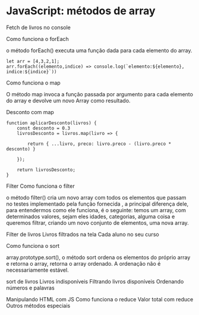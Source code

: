 # JavaScript: métodos de array

Fetch de livros no console

Como funciona o forEach

o método forEach() executa uma função dada para cada elemento do array.

```
let arr = [4,3,2,1];
arr.forEach((elemento,indice) => console.log(`elemento:${elemento}, indice:${indice}`))

```

Como funciona o map

O método map invoca a função passada por argumento para cada elemento do array e devolve um novo Array como resultado.

Desconto com map

```
function aplicarDesconto(livros) {
    const desconto = 0.3
    livrosDesconto = livros.map(livro => {

        return { ...livro, preco: livro.preco - (livro.preco * desconto) }

    });

    return livrosDesconto;
}

```

Filter
Como funciona o filter

o método filter() cria um novo array com todos os elementos que passam no testes implementado pela função fornecida , a principal diferença dele, para entendermos como ele funciona, é o seguinte: temos um array, com determinados valores, sejam eles idades, categorias, alguma coisa e queremos filtrar, criando um novo conjunto de elementos, uma nova array.

Filter de livros
Livros filtrados na tela
Cada aluno no seu curso

Como funciona o sort

array.prototype.sort(), o método sort ordena os elementos do próprio array e retorna o array, retorna o array ordenado. A ordenação não é necessariamente estável.

sort de livros
Livros indisponíveis
Filtrando livros disponíveis
Ordenando números e palavras

Manipulando HTML com JS
Como funciona o reduce
Valor total com reduce
Outros métodos especiais

